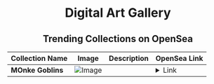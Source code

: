<div align="center">

# Digital Art Gallery

## Trending Collections on OpenSea

| Collection Name                       | Image                                                                                     | Description                       | OpenSea Link                                                                                          |
|---------------------------------------|-------------------------------------------------------------------------------------------|-----------------------------------|--------------------------------------------------------------------------------------------------------|
| **MOnke Goblins** | ![Image](https://i.seadn.io/s/raw/files/9da2af05d2d20fcb57f5cc404cb062f9.jpg?w=500&auto=format?w=200&auto=format) |  | <details><summary>Link</summary>[MOnke Goblins](https://opensea.io/collection/monke-goblins-260)</details> |

</div>